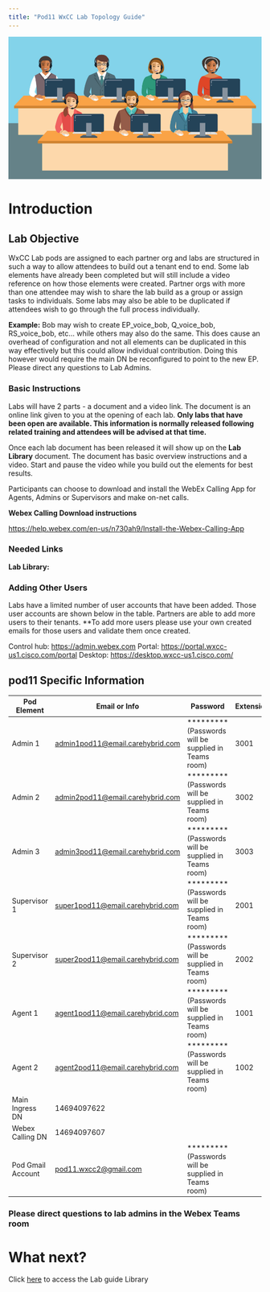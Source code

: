 ```yaml
---
title: "Pod11 WxCC Lab Topology Guide"
---
```

![description](/images/webexcclab.jpg)



# Introduction

## Lab Objective

WxCC Lab pods are assigned to each partner org and labs are structured in such a way to allow attendees to build out a tenant end to end.  Some lab elements have already been completed but will still include a video reference on how those elements were created.  Partner orgs with more than one attendee may wish to share the lab build as a group or assign tasks to individuals.  Some labs may also be able to be duplicated if attendees wish to go through the full process individually.

**Example:**
Bob may wish to create EP_voice_bob, Q_voice_bob, RS_voice_bob, etc... while others may also do the same.  This does cause an overhead of configuration and not all elements can be duplicated in this way effectively but this could allow individual contribution.  Doing this however would require the main DN be reconfigured to point to the new EP. Please direct any questions to Lab Admins.

### Basic Instructions

Labs will have 2 parts - a document and a video link.  The document is an online link given to you at the opening of each lab.  **Only labs that have been open are available.  This information is normally released following related training and attendees will be advised at that time.**

Once each lab document has been released it will show up on the **Lab Library** document.  The document has basic overview instructions and a video.  Start and pause the video while you build out the elements for best results.

Participants can choose to download and install the WebEx Calling App for Agents, Admins or Supervisors and make on-net calls.

**Webex Calling Download instructions**

https://help.webex.com/en-us/n730ah9/Install-the-Webex-Calling-App

### Needed Links 
**Lab Library:**  

### Adding Other Users
Labs have a limited number of user accounts that have been added.  Those user accounts are shown below in the table.  Partners are able to add more users to their tenants.
**To add more users please use your own created emails for those users and validate them once created.
 

Control hub: https://admin.webex.com
Portal: https://portal.wxcc-us1.cisco.com/portal
Desktop: https://desktop.wxcc-us1.cisco.com/

## pod11 Specific Information

| Pod Element        | Email or Info                   | Password  | Extension |
|--------------------|---------------------------------|-----------|-----------|
| Admin 1            | admin1pod11@email.carehybrid.com | ********* (Passwords will be supplied in Teams room) | 3001      |
| Admin 2            | admin2pod11@email.carehybrid.com | ********* (Passwords will be supplied in Teams room) | 3002      |
| Admin 3            | admin3pod11@email.carehybrid.com | ********* (Passwords will be supplied in Teams room) | 3003      |
| Supervisor 1       | super1pod11@email.carehybrid.com | ********* (Passwords will be supplied in Teams room) | 2001      |
| Supervisor 2       | super2pod11@email.carehybrid.com | ********* (Passwords will be supplied in Teams room) | 2002      |
| Agent 1            | agent1pod11@email.carehybrid.com | ********* (Passwords will be supplied in Teams room) | 1001      |
| Agent 2            | agent2pod11@email.carehybrid.com | ********* (Passwords will be supplied in Teams room) | 1002      |
| Main Ingress DN | 14694097622                     |           |           |
| Webex Calling DN | 14694097607                     |           |           |
| Pod Gmail Account  | pod11.wxcc2@gmail.com            | ********* (Passwords will be supplied in Teams room) |           |

### Please direct questions to lab admins in the Webex Teams room

# What next?
Click [here](LabLibrary) to access the Lab guide Library